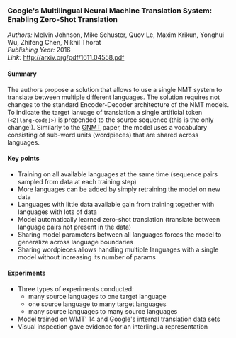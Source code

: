 ### Google's Multilingual Neural Machine Translation System: Enabling Zero-Shot Translation
_Authors:_ Melvin Johnson, Mike Schuster, Quov Le, Maxim Krikun, Yonghui Wu, Zhifeng Chen, Nikhil Thorat    
_Publishing Year:_ 2016   
_Link:_ http://arxiv.org/pdf/1611.04558.pdf  

#### Summary
The authors propose a solution that allows to use a single NMT system to translate between multiple different languages. The solution requires not changes to the standard Encoder-Decoder architecture of the NMT models. To indicate the target lanuage of translation a single artificial token (`<2[lang-code]>`) is prepended to the source sequence (this is the only change!). Similarly to the [GNMT](gnmt.md) paper, the model uses a vocabulary consisting of sub-word units (wordpieces) that are shared across languages.

#### Key points
- Training on all available languages at the same time (sequence pairs sampled from data at each training step)
- More languages can be added by simply retraining the model on new data
- Languages with little data available gain from training together with languages with lots of data
- Model automatically learned zero-shot translation (translate between language pairs not present in the data)
- Sharing model parameters between all languages forces the model to generalize across language boundaries
- Sharing wordpieces allows handling multiple languages with a single model without increasing its number of params

#### Experiments
- Three types of experiments conducted:
  - many source languages to one target language
  - one source language to many target languages
  - many source languages to many source languages
- Model trained on WMT' 14 and Google's internal translation data sets
- Visual inspection gave evidence for an interlingua representation
